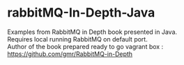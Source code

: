 # rabbitMQ-In-Depth-Java
Examples from RabbitMQ in Depth book presented in Java.<br/>
Requires local running RabbitMQ on default port.<br/>
Author of the book prepared ready to go vagrant box : https://github.com/gmr/RabbitMQ-in-Depth
